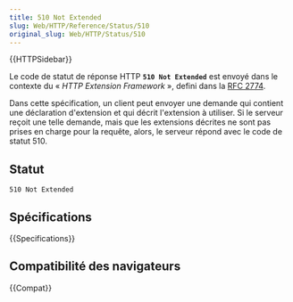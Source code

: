 ```yaml
---
title: 510 Not Extended
slug: Web/HTTP/Reference/Status/510
original_slug: Web/HTTP/Status/510
---
```


{{HTTPSidebar}}

Le code de statut de réponse HTTP **`510 Not Extended`** est envoyé dans le contexte du «&nbsp;<i lang="en">HTTP Extension Framework</i>&nbsp;», defini dans la [RFC 2774](https://tools.ietf.org/html/rfc2774).

Dans cette spécification, un client peut envoyer une demande qui contient une déclaration d'extension et qui décrit l'extension à utiliser. Si le serveur reçoit une telle demande, mais que les extensions décrites ne sont pas prises en charge pour la requête, alors, le serveur répond avec le code de statut 510.

## Statut

```
510 Not Extended
```

## Spécifications

{{Specifications}}

## Compatibilité des navigateurs

{{Compat}}

